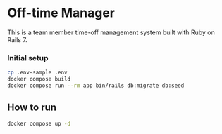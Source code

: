 # Off-time Manager

This is a team member time-off management system built with Ruby on Rails 7.

### Initial setup
```bash
cp .env-sample .env
docker compose build
docker compose run --rm app bin/rails db:migrate db:seed
```

## How to run
```bash
docker compose up -d
```
